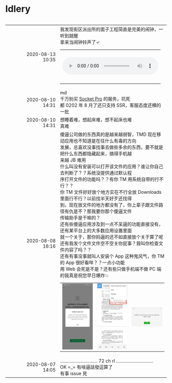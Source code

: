 # Idlery

<table width="100%" border="0" cellpadding="30" cellspacing="0" bgcolor="transparent" align="left" frame="void">

<tr>
<td width="150" align="right">2020-08-13<br>10:35</td>
<td>
我发现街区派出所的面子工程简直是完美的闹钟，一听到就醒<br>
拿来当闹钟铃声了✓
<table>
  <tr>
    <td width="100" height="100">
      <audio controls="true">
        <source src="src/CvqqQ1mYCd.mp3" type="">
      </audio>
    </td>
  </tr>
</table>
</td>
</tr>

<tr>
<td width="150" align="right">2020-08-10<br>14:31</td>
<td>
md<br>
千万别买 <a href="https://www.socketpro.site/zh/home">Socket Pro</a> 的服务，坑死<br>
都 0202 年 8 月了还只支持 SSR，客服态度还横的一批
</td>
</tr>

<tr>
<td width="150" align="right">2020-08-10<br>14:31</td>
<td>
想睡着难，想起床难，想不起床也难<br>
真难
</td>
</tr>

<tr>
<td width="150" align="right">2020-08-08<br>16:16</td>
<td>
傻逼公司做的东西真的是越来越弱智，TMD 现在移动应用也不知道是在往什么有毒的方向<br>
发展，总喜欢没事找事去做些多余的东西，要不就是把什么东西都隐藏起来，搞得手机越<br>
来越 JB 难用<br>
什么叫没有安装可以打开该文件的应用？谁让你自己去判断了？？系统没提供通过默认程<br>
序打开文件的功能吗？？有你 TM 用系统自带的行不行？？<br>
你 TM 文件好好放个地方实在不行全放 Downloads 里面行不行？以前找半天好歹还找得<br>
到，现在放文件的地方都没有了，你上辈子跟文件路径有仇是不？那我要你那个傻逼文件<br>
传输助手是干嘛的？<br>
还有些傻逼应用涉及到一点不呆逼的功能直接没有，还有某平台上的大多数应用设置里面<br>
就一个关于，那你妈逼的还不如直接放个关于算了呢<br>
还有我发个文件文件空不空关你屁事？我叫你检查文件内容了吗？？<br>
还有有事没事就叫人安装个 App 这种鬼风气，你 TM 的 App 很好看咩？？一点小功能<br>
用 Web 会死是不是？还有些只做手机端不做 PC 端的我真是祝您早日爆炸💥
<table>
  <tr>
    <td width="100" height="100"><img src="src/2d6EGBqogd.jpg" /></td>
    <td width="100" height="100"><img src="src/CIwGClJJ0F.jpg" /></td>
    <td width="100" height="100"><img src="src/MabNa9oFY5.jpg" /></td>
  </tr>
</table>
</td>
</tr>

<tr>
<td width="150" align="right">2020-08-07<br>14:05</td>
<td>
............................... 72 ch rl ...............................<br>
OK =_= 有啥逼話發這算了<br>
有事 issue 見
</td>
</tr>

</table>